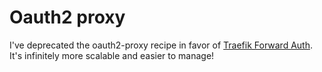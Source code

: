 # Oauth2 proxy

I've deprecated the oauth2-proxy recipe in favor of [Traefik Forward Auth](/ha-docker-swarm/traefik-forward-auth/). It's infinitely more scalable and easier to manage!

